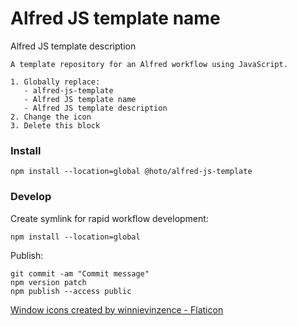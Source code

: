 # Alfred JS template name

Alfred JS template description

```
A template repository for an Alfred workflow using JavaScript.

1. Globally replace:
   - alfred-js-template
   - Alfred JS template name
   - Alfred JS template description
2. Change the icon
3. Delete this block
```

### Install

    npm install --location=global @hoto/alfred-js-template

### Develop

Create symlink for rapid workflow development:

    npm install --location=global

Publish: 

    git commit -am "Commit message"
    npm version patch
    npm publish --access public


<a href="https://www.flaticon.com/free-icons/window" title="window icons">Window icons created by winnievinzence - Flaticon</a>